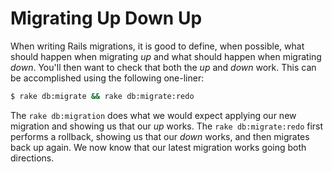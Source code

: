 # Migrating Up Down Up

When writing Rails migrations, it is good to define, when possible, what
should happen when migrating *up* and what should happen when migrating
*down*. You'll then want to check that both the *up* and *down* work. This
can be accomplished using the following one-liner:

```bash
$ rake db:migrate && rake db:migrate:redo
```

The `rake db:migration` does what we would expect applying our new migration
and showing us that our *up* works. The `rake db:migrate:redo` first
performs a rollback, showing us that our *down* works, and then migrates
back up again. We now know that our latest migration works going both
directions.
